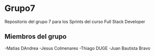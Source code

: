 # Grupo7
Repositorio del grupo 7 para los Sprints del curso Full Stack Developer

## Miembros del grupo
-Matias DAndrea
-Jesus Colmenares
-Thiago DUGE
-Juan Bautista Bravo
